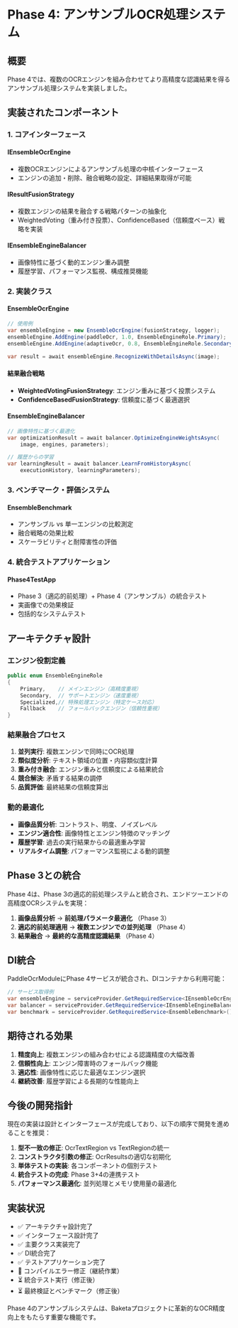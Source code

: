 # Phase 4: アンサンブルOCR処理システム

## 概要

Phase 4では、複数のOCRエンジンを組み合わせてより高精度な認識結果を得るアンサンブル処理システムを実装しました。

## 実装されたコンポーネント

### 1. コアインターフェース

#### IEnsembleOcrEngine
- 複数OCRエンジンによるアンサンブル処理の中核インターフェース
- エンジンの追加・削除、融合戦略の設定、詳細結果取得が可能

#### IResultFusionStrategy
- 複数エンジンの結果を融合する戦略パターンの抽象化
- WeightedVoting（重み付き投票）、ConfidenceBased（信頼度ベース）戦略を実装

#### IEnsembleEngineBalancer
- 画像特性に基づく動的エンジン重み調整
- 履歴学習、パフォーマンス監視、構成推奨機能

### 2. 実装クラス

#### EnsembleOcrEngine
```csharp
// 使用例
var ensembleEngine = new EnsembleOcrEngine(fusionStrategy, logger);
ensembleEngine.AddEngine(paddleOcr, 1.0, EnsembleEngineRole.Primary);
ensembleEngine.AddEngine(adaptiveOcr, 0.8, EnsembleEngineRole.Secondary);

var result = await ensembleEngine.RecognizeWithDetailsAsync(image);
```

#### 結果融合戦略
- **WeightedVotingFusionStrategy**: エンジン重みに基づく投票システム
- **ConfidenceBasedFusionStrategy**: 信頼度に基づく最適選択

#### EnsembleEngineBalancer
```csharp
// 画像特性に基づく最適化
var optimizationResult = await balancer.OptimizeEngineWeightsAsync(
    image, engines, parameters);

// 履歴からの学習
var learningResult = await balancer.LearnFromHistoryAsync(
    executionHistory, learningParameters);
```

### 3. ベンチマーク・評価システム

#### EnsembleBenchmark
- アンサンブル vs 単一エンジンの比較測定
- 融合戦略の効果比較
- スケーラビリティと耐障害性の評価

### 4. 統合テストアプリケーション

#### Phase4TestApp
- Phase 3（適応的前処理）+ Phase 4（アンサンブル）の統合テスト
- 実画像での効果検証
- 包括的なシステムテスト

## アーキテクチャ設計

### エンジン役割定義
```csharp
public enum EnsembleEngineRole
{
    Primary,    // メインエンジン（高精度重視）
    Secondary,  // サポートエンジン（速度重視）
    Specialized,// 特殊処理エンジン（特定ケース対応）
    Fallback    // フォールバックエンジン（信頼性重視）
}
```

### 結果融合プロセス
1. **並列実行**: 複数エンジンで同時にOCR処理
2. **類似度分析**: テキスト領域の位置・内容類似度計算
3. **重み付き融合**: エンジン重みと信頼度による結果統合
4. **競合解決**: 矛盾する結果の調停
5. **品質評価**: 最終結果の信頼度算出

### 動的最適化
- **画像品質分析**: コントラスト、明度、ノイズレベル
- **エンジン適合性**: 画像特性とエンジン特徴のマッチング
- **履歴学習**: 過去の実行結果からの最適重み学習
- **リアルタイム調整**: パフォーマンス監視による動的調整

## Phase 3との統合

Phase 4は、Phase 3の適応的前処理システムと統合され、エンドツーエンドの高精度OCRシステムを実現：

1. **画像品質分析** → **前処理パラメータ最適化** （Phase 3）
2. **適応的前処理適用** → **複数エンジンでの並列処理** （Phase 4）
3. **結果融合** → **最終的な高精度認識結果** （Phase 4）

## DI統合

PaddleOcrModuleにPhase 4サービスが統合され、DIコンテナから利用可能：

```csharp
// サービス取得例
var ensembleEngine = serviceProvider.GetRequiredService<IEnsembleOcrEngine>();
var balancer = serviceProvider.GetRequiredService<IEnsembleEngineBalancer>();
var benchmark = serviceProvider.GetRequiredService<EnsembleBenchmark>();
```

## 期待される効果

1. **精度向上**: 複数エンジンの組み合わせによる認識精度の大幅改善
2. **信頼性向上**: エンジン障害時のフォールバック機能
3. **適応性**: 画像特性に応じた最適なエンジン選択
4. **継続改善**: 履歴学習による長期的な性能向上

## 今後の開発指針

現在の実装は設計とインターフェースが完成しており、以下の順序で開発を進めることを推奨：

1. **型不一致の修正**: OcrTextRegion vs TextRegionの統一
2. **コンストラクタ引数の修正**: OcrResultsの適切な初期化
3. **単体テストの実装**: 各コンポーネントの個別テスト
4. **統合テストの完成**: Phase 3+4の連携テスト
5. **パフォーマンス最適化**: 並列処理とメモリ使用量の最適化

## 実装状況

- ✅ アーキテクチャ設計完了
- ✅ インターフェース設計完了  
- ✅ 主要クラス実装完了
- ✅ DI統合完了
- ✅ テストアプリケーション完了
- 🔄 コンパイルエラー修正（継続作業）
- ⏳ 統合テスト実行（修正後）
- ⏳ 最終検証とベンチマーク（修正後）

Phase 4のアンサンブルシステムは、Baketaプロジェクトに革新的なOCR精度向上をもたらす重要な機能です。